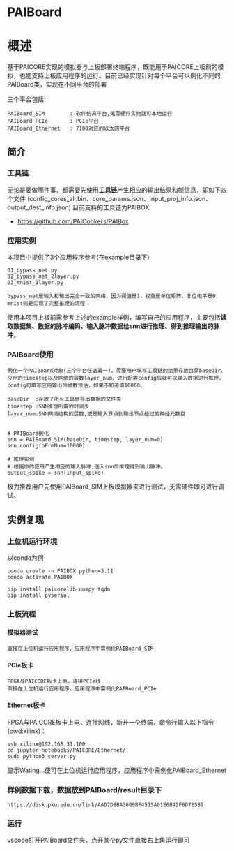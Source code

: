 # PAIBoard

# 概述
基于PAICORE实现的模拟器与上板部署终端程序，既能用于PAICORE上板前的模拟，也能支持上板应用程序的运行。目前已经实现针对每个平台可以例化不同的PAIBoard类，实现在不同平台的部署

三个平台包括:

    PAIBoard_SIM        : 软件仿真平台,无需硬件实物就可本地运行
    PAIBoard_PCIe       : PCIe平台
    PAIBoard_Ethernet   : 7100对应的以太网平台

## 简介


### 工具链
无论是要做哪件事，都需要先使用**工具链**产生相应的输出结果和帧信息，即如下四个文件
(config_cores_all.bin、core_params.json、input_proj_info.json、output_dest_info.json)
目前支持的工具链为PAIBOX
- https://github.com/PAICookers/PAIBox

### 应用实例
本项目中提供了3个应用程序参考(在example目录下)

    01_bypass_net.py
    02_bypass_net_2layer.py
    03_mnist_1layer.py

    bypass_net是输入和输出完全一致的网络，因为阈值是1，权重是单位矩阵，复位电平是0
    mnist则是实现了完整推理的流程


使用本项目上板前需参考上述的example样例，编写自己的应用程序，主要包括**读取数据集、数据的脉冲编码、输入脉冲数据给snn进行推理、得到推理输出的脉冲**。

### PAIBoard使用
    例化一个PAIBoard对象(三个平台任选其一)，需要用户填写工具链的结果存放目录baseDir、应用的timestep以及网络的层数layer_num，进行配置config后就可以输入数据进行推理，config可填写应用输出的帧数预估，如果不知道填10000。

    baseDir  :存放了所有工具链导出数据的文件夹
    timestep :SNN推理所需的时间步
    layer_num:SNN网络结构的层数,或是输入节点到输出节点经过的神经元数目


    # PAIBoard例化
    snn = PAIBoard_SIM(baseDir, timestep, layer_num=0)
    snn.config(oFrmNum=10000)

    # 推理实例
    # 根据你的应用产生相应的输入脉冲,送入snn后推理得到输出脉冲。
    output_spike = snn(input_spike)

极力推荐用户先使用PAIBoard_SIM上板模拟器来进行测试，无需硬件即可进行调试。

## 实例复现
### 上位机运行环境
以conda为例

    conda create -n PAIBOX python=3.11
    conda activate PAIBOX

    pip install paicorelib numpy tqdm
    pip install pyserial

### 上板流程

#### 模拟器测试
    直接在上位机运行应用程序，应用程序中需例化PAIBoard_SIM
    
#### PCIe板卡
    FPGA与PAICORE板卡上电，连接PCIe线
    直接在上位机运行应用程序，应用程序中需例化PAIBoard_PCIe

#### Ethernet板卡
FPGA与PAICORE板卡上电，连接网线，新开一个终端，命令行输入以下指令(pwd:xilinx)：

    ssh xilinx@192.168.31.100   
    cd jupyter_notebooks/PAICORE/Ethernet/
    sudo python3 server.py
显示Wating...便可在上位机运行应用程序，应用程序中需例化PAIBoard_Ethernet

### 样例数据下载，数据放到PAIBoard/result目录下

    https://disk.pku.edu.cn/link/AAD7D8BA3609BF4515A01E6842F6D7E589

### 运行
vscode打开PAIBoard文件夹，点开某个py文件直接右上角运行即可

